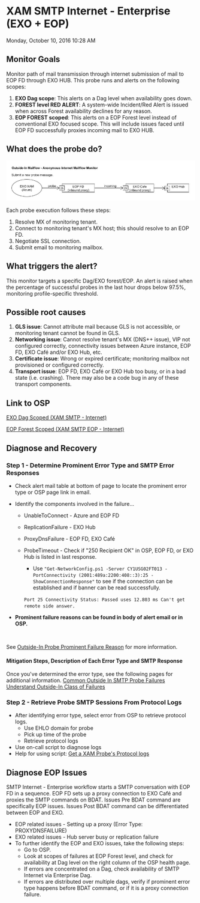 # XAM SMTP Internet - Enterprise (EXO + EOP)
Monday, October 10, 2016
10:28 AM
 
## Monitor Goals
Monitor path of mail transmission through internet submission of mail to EOP FD through EXO HUB. This probe runs and alerts on the following scopes:
1. **EXO Dag scope**: This alerts on a Dag level when availability goes down.
2. **FOREST level RED ALERT**: A system-wide Incident/Red Alert is issued when across Forest availability declines for any reason.
3. **EOP FOREST scoped**: This alerts on a EOP Forest level instead of conventional EXO focused scope. This will include issues faced until EOP FD successfully proxies incoming mail to EXO HUB. 
 
## What does the probe do?

![](./assets/mailflow-image.jpg)

Each probe execution follows these steps:
1. Resolve MX of monitoring tenant.
2. Connect to monitoring tenant's MX host; this should resolve to an EOP FD.
3. Negotiate SSL connection.
4. Submit email to monitoring mailbox.
 
## What triggers the alert?
This monitor targets a specific Dag/EXO forest/EOP. An alert is raised when the percentage of successful probes in the last hour drops below 97.5%, monitoring profile-specific threshold.
 
## Possible root causes
1. **GLS issue**: Cannot attribute mail because GLS is not accessible, or monitoring tenant cannot be found in GLS.
2. **Networking issue**: Cannot resolve tenant's MX (DNS++ issue), VIP not configured correctly, connectivity issues between Azure instance, EOP FD, EXO Café and/or EXO Hub, etc.
3. **Certificate issue**: Wrong or expired certificate; monitoring mailbox not provisioned or configured correctly.
4. **Transport issue**: EOP FD, EXO Café or EXO Hub too busy, or in a bad state (i.e. crashing). There may also be a code bug in any of these transport components.
 
## Link to OSP
[EXO Dag Scoped (XAM SMTP - Internet)](https://o365pulse.office.net/enterprisedashboard?probe=SMTP%20Internet%20-%20Enterprise&environment=Prod&scope=*.*.*)
 
[EOP Forest Scoped (XAM SMTP EOP - Internet)](https://o365pulse.office.net/enterprisedashboard?probe=SMTP%20Internet%20-%20Enterprise%20EOP&environment=Prod&scope=*.*.*)
 
## Diagnose and Recovery
### Step 1 - Determine Prominent Error Type and SMTP Error Responses
* Check alert mail table at bottom of page to locate the prominent error type or OSP page link in email.
* Identify the components involved in the failure... 
    * UnableToConnect - Azure and EOP FD
    * ReplicationFailure - EXO Hub
    * ProxyDnsFailure - EOP FD, EXO Café
    * ProbeTimeout - Check if "250 Recipient OK" in OSP, EOP FD, or EXO Hub is listed in last response.
        * Use `"Get-NetworkConfig.ps1 -Server CY1USG02FT013 -PortConnectivity (2001:489a:2200:408::3):25 -ShowConnectionResponse"` to see if the connection can be established and if banner can be read successfully.
        
        `Port 25 Connectivity Status: Passed uses 12.803 ms Can't get remote side answer.`
 
* **Prominent failure reasons can be found in body of alert email or in OSP.** 
<br> 

See [Outside-In Probe Prominent Failure Reason]() for more information.

#### Mitigation Steps, Description of Each Error Type and SMTP Response
Once you've determined the error type, see the following pages for additional information.
[Common Outside In SMTP Probe Failures]()
[Understand Outside-In Class of Failures]()
 
### Step 2 - Retrieve Probe SMTP Sessions From Protocol Logs
* After identifying error type, select error from OSP to retrieve protocol logs.
    * Use EHLO domain for probe
    * Pick up time of the probe 
    * Retrieve protocol logs
* Use on-call script to diagnose logs 
* Help for using script: [Get a XAM Probe's Protocol logs]()
 
 
## Diagnose EOP Issues
 
SMTP Internet - Enterprise workflow starts a SMTP conversation with EOP FD in a sequence. EOP FD sets up a proxy connection to EXO Café and proxies the SMTP commands on BDAT. 
Issues Pre BDAT command are specifically EOP issues. 
Issues Post BDAT command can be differentiated between EOP and EXO.
* EOP related issues - Setting up a proxy (Error Type: PROXYDNSFAILURE) 
* EXO related issues - Hub server busy or replication failure
* To further identify the EOP and EXO issues, take the following steps:
    * Go to OSP.
    * Look at scopes of failures at EOP Forest level, and check for availability at Dag level on the right column of the OSP health page.
    * If errors are concentrated on a Dag, check availability of SMTP Internet via Enterprise Dag.
    * If errors are distributed over multiple dags, verify if prominent error type happens before BDAT command, or if it is a proxy connection failure.
